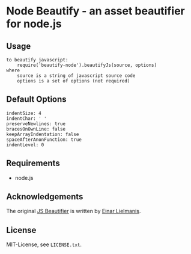 # Node Beautify - an asset beautifier for node.js


## Usage

	to beautify javascript:
		require('beautify-node').beautifyJs(source, options)
	where
		source is a string of javascript source code
		options is a set of options (not required)
		

## Default Options 

	indentSize: 4
	indentChar: ' '
	preserveNewlines: true
	bracesOnOwnLine: false
	keepArrayIndentation: false
	spaceAfterAnonFunction: true
	indentLevel: 0


## Requirements

* node.js


## Acknowledgements

The original [JS Beautifier](http://github.com/einars/js-beautify) is written by [Einar Lielmanis](mailto:einar@jsbeautifier.org).


## License

MIT-License, see `LICENSE.txt`.
